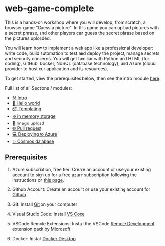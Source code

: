 # web-game-complete

This is a hands-on workshop where you will develop, from scratch, a browser game "Guess a picture". In this game you can upload pictures with a secret phrase, and other players can guess the secret phrase based on the pictures uploaded.

You will learn how to implement a web app like a professional developer: write code, build automation to test and deploy the project, manage secrets and security concerns. You will get familiar with Python and HTML (for coding), GitHub, Docker, NoSQL (database technology), and Azure (cloud provider to host our application and its resources).

To get started, view the prerequisites below, then see the intro module [here](modules/00_intro/README.md).

Full list of all Sections / modules:

- [⚒️ Intro](modules/00_intro/README.md)
- [🚦 Hello world](modules/01_hello_world_api/README.md)
- [📦 Templating](modules/02_templating/README.md)
- [❇️ In memory storage](modules/03_in_memory_storage/README.md)
- [🚀 Image upload](modules/04_add_images/README.md)
- [🌐 Pull request](modules/10_pull_request_pipeline/)
- [💻 Deploying to Azure](modules/11_deploying_to_azure/README.md)
- [✨ Cosmos database](modules/12_cosmos_database/README.md)

## Prerequisites

1. Azure subscription, free tier: Create an account or use your existing account to sign up for a free azure subscription following the instructions on [this page](https://azure.microsoft.com/free/).

2. Github Account: Create an account or use your existing account for [Github](https://github.com)

3. Git: Install [Git](https://github.com/git-guides/install-git) on your computer

4. Visual Studio Code: Install [VS Code](https://code.visualstudio.com/)

5. VSCode Remote Extensions: Install the VSCode [Remote Development](https://marketplace.visualstudio.com/items?itemName=ms-vscode-remote.vscode-remote-extensionpack) extension pack by Microsoft

6. Docker: Install [Docker Desktop](https://www.docker.com/)
